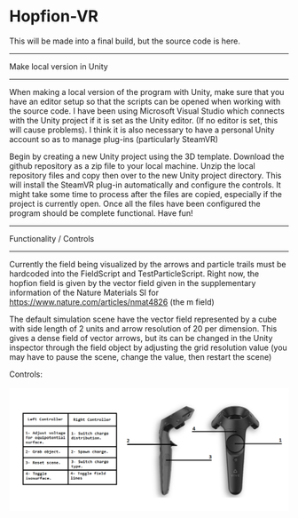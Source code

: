 # Hopfion-VR

This will be made into a final build, but the source code is here.

___________________________________
Make local version in Unity
___________________________________

When making a local version of the program with Unity, make sure that you have an editor setup so that the scripts can be opened when working with the source code. I have been using Microsoft Visual Studio which connects with the Unity project if it is set as the Unity editor. (If no editor is set, this will cause problems). I think it is also necessary to have a personal Unity account so as to manage plug-ins (particularly SteamVR)

Begin by creating a new Unity project using the 3D template. Download the github repository as a zip file to your local machine. Unzip the local repository files and copy then over to the new Unity project directory. This will install the SteamVR plug-in automatically and configure the controls. It might take some time to process after the files are copied, especially if the project is currently open. Once all the files have been configured the program should be complete functional. Have fun!


___________________________________
Functionality / Controls
___________________________________

Currently the field being visualized by the arrows and particle trails must be hardcoded into the FieldScript and TestParticleScript. Right now, the hopfion field is given by the vector field given in the supplementary information of the Nature Materials SI for https://www.nature.com/articles/nmat4826 (the m field)

The default simulation scene have the vector field represented by a cube with side length of 2 units and arrow resolution of 20 per dimension. This gives a dense field of vector arrows, but its can be changed in the Unity inspector through the field object by adjusting the grid resolution value (you may have to pause the scene, change the value, then restart the scene)

Controls:<br><br>
![alt text](https://raw.githubusercontent.com/OthmanAlrawi/Visualizing-Vector-Fields/main/Controls%20Manual.png)
